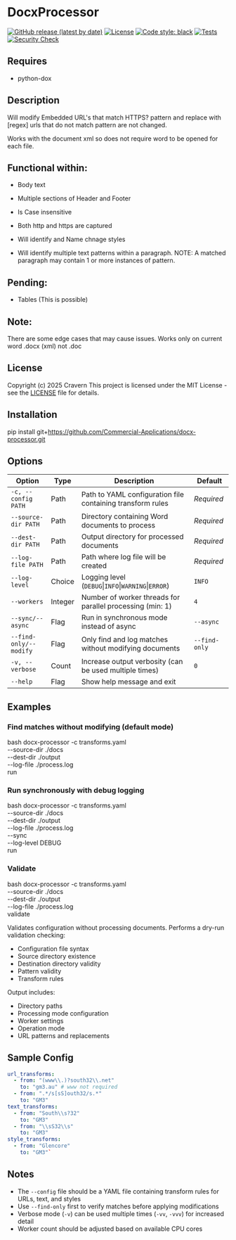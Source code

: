 # DocxProcessor

[![GitHub release (latest by date)](https://img.shields.io/github/v/release/Commercial-Applications/DocxProcessor)](https://github.com/Commercial-Applications/DocxProcessor/releases)
[![License](https://img.shields.io/github/license/Commercial-Applications/DocxProcessor)](https://github.com/Commercial-Applications/DocxProcessor/blob/main/LICENSE)
[![Code style: black](https://img.shields.io/badge/code%20style-black-000000.svg)](https://github.com/psf/black)
[![Tests](https://github.com/Commercial-Applications/DocxProcessor/actions/workflows/python-package.yml/badge.svg?branch=v2.1.0-logging-and-test-framework)](https://github.com/Commercial-Applications/DocxProcessor/actions/workflows/python-package.yml)
[![Security Check](https://github.com/Commercial-Applications/DocxProcessor/actions/workflows/security.yml/badge.svg)](https://github.com/Commercial-Applications/DocxProcessor/actions/workflows/security.yml)


## Requires

* python-dox

## Description

Will modify Embedded URL's that match HTTPS? pattern and replace with [regex]
urls that do not match pattern are not changed.

Works with the document xml so does not require word to be opened for each file.

## Functional within:

* Body text
* Multiple sections of Header and Footer
* Is Case insensitive
* Both http and https are captured

* Will identify and Name chnage styles
* Will identify multiple text patterns within a paragraph. NOTE: A matched paragraph may contain 1 or more instances of
  pattern.

## Pending:

* Tables (This is possible)

## Note:

There are some edge cases that may cause issues.
Works only on current word .docx (xml) not .doc

## License

Copyright (c) 2025 Cravern
This project is licensed under the MIT License - see the [LICENSE](LICENSE) file for details.

## Installation

pip install git+https://github.com/Commercial-Applications/docx-processor.git


## Options

| Option                 | Type    | Description                                                | Default       |
|------------------------|---------|------------------------------------------------------------|---------------|
| `-c, --config PATH`    | Path    | Path to YAML configuration file containing transform rules | *Required*    |
| `--source-dir PATH`    | Path    | Directory containing Word documents to process             | *Required*    |
| `--dest-dir PATH`      | Path    | Output directory for processed documents                   | *Required*    |
| `--log-file PATH`      | Path    | Path where log file will be created                        | *Required*    |
| `--log-level`          | Choice  | Logging level (`DEBUG`\|`INFO`\|`WARNING`\|`ERROR`)        | `INFO`        |
| `--workers`            | Integer | Number of worker threads for parallel processing (min: 1)  | `4`           |
| `--sync/--async`       | Flag    | Run in synchronous mode instead of async                   | `--async`     |
| `--find-only/--modify` | Flag    | Only find and log matches without modifying documents      | `--find-only` |
| `-v, --verbose`        | Count   | Increase output verbosity (can be used multiple times)     | `0`           |
| `--help`               | Flag    | Show help message and exit                                 |               |

## Examples

### Find matches without modifying (default mode)

bash docx-processor -c transforms.yaml\
--source-dir ./docs\
--dest-dir ./output\
--log-file ./process.log\
run

### Run synchronously with debug logging

bash docx-processor -c transforms.yaml\
--source-dir ./docs\
--dest-dir ./output\
--log-file ./process.log\
--sync\
--log-level DEBUG\
run

### Validate

bash docx-processor -c transforms.yaml\
--source-dir ./docs\
--dest-dir ./output\
--log-file ./process.log\
validate

Validates configuration without processing documents. Performs a dry-run validation checking:

- Configuration file syntax
- Source directory existence
- Destination directory validity
- Pattern validity
- Transform rules

Output includes:

- Directory paths
- Processing mode configuration
- Worker settings
- Operation mode
- URL patterns and replacements

## Sample Config

```yaml
url_transforms:
  - from: "(www\\.)?south32\\.net"
    to: "gm3.au" # www not required
  - from: ".*/s[sS]outh32/s.*"
    to: "GM3"
text_transforms:
  - from: "South\\s?32"
    to: "GM3"
  - from: "\\sS32\\s"
    to: "GM3"
style_transforms:
  - from: "Glencore"
    to: "GM3"`
```

## Notes

- The `--config` file should be a YAML file containing transform rules for URLs, text, and styles
- Use `--find-only` first to verify matches before applying modifications
- Verbose mode (`-v`) can be used multiple times (`-vv`, `-vvv`) for increased detail
- Worker count should be adjusted based on available CPU cores

